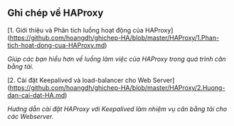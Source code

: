 ## Ghi chép về HAProxy

[1. Giới thiệu và Phân tích luồng hoạt động của HAProxy] (https://github.com/hoangdh/ghichep-HA/blob/master/HAProxy/1.Phan-tich-hoat-dong-cua-HAProxy.md)

*Giúp các bạn hiểu hơn về luồng làm việc của HAProxy trong quá trình cân bằng tải.*

[2. Cài đặt Keepalived và load-balancer cho Web Server] (https://github.com/hoangdh/ghichep-HA/blob/master/HAProxy/2.Huong-dan-cai-dat-HA.md)

*Hướng dẫn cài đặt HAProxy với Keepalived làm nhiệm vụ cân bằng tải cho các Webserver.*